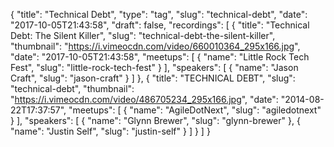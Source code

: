 {
  "title": "Technical Debt",
  "type": "tag",
  "slug": "technical-debt",
  "date": "2017-10-05T21:43:58",
  "draft": false,
  "recordings": [
    {
      "title": "Technical Debt: The Silent Killer",
      "slug": "technical-debt-the-silent-killer",
      "thumbnail": "https://i.vimeocdn.com/video/660010364_295x166.jpg",
      "date": "2017-10-05T21:43:58",
      "meetups": [
        {
          "name": "Little Rock Tech Fest",
          "slug": "little-rock-tech-fest"
        }
      ],
      "speakers": [
        {
          "name": "Jason Craft",
          "slug": "jason-craft"
        }
      ]
    },
    {
      "title": "TECHNICAL DEBT",
      "slug": "technical-debt",
      "thumbnail": "https://i.vimeocdn.com/video/486705234_295x166.jpg",
      "date": "2014-08-22T17:37:57",
      "meetups": [
        {
          "name": "AgileDotNext",
          "slug": "agiledotnext"
        }
      ],
      "speakers": [
        {
          "name": "Glynn Brewer",
          "slug": "glynn-brewer"
        },
        {
          "name": "Justin Self",
          "slug": "justin-self"
        }
      ]
    }
  ]
}